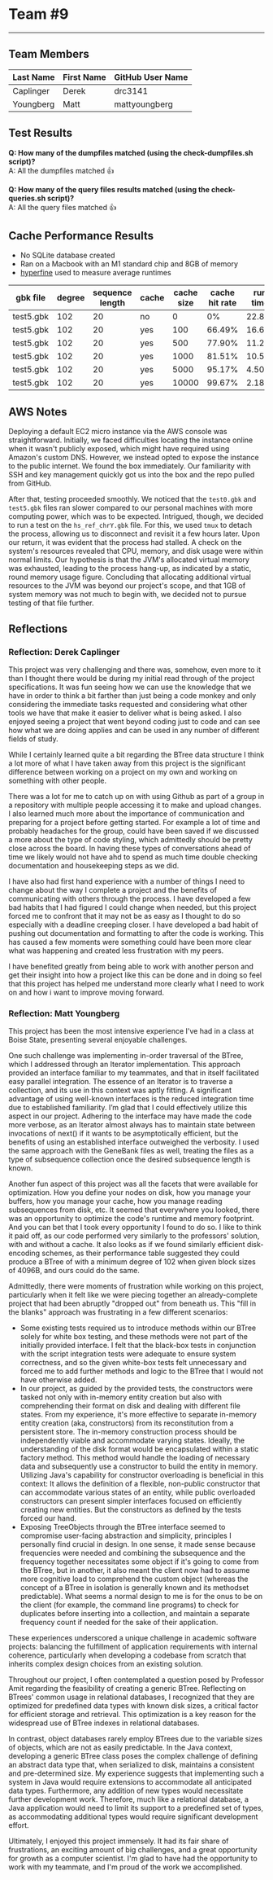 # Team #9
***

## Team Members

Last Name       | First Name      | GitHub User Name
--------------- | --------------- | --------------------
Caplinger       | Derek           | drc3141
Youngberg       | Matt            | mattyoungberg

## Test Results
**Q: How many of the dumpfiles matched (using the check-dumpfiles.sh script)?**  
A: All the dumpfiles matched 👍

**Q: How many of the query files results matched (using the check-queries.sh script)?**  
A: All the query files matched 👍

## Cache Performance Results
- No SQLite database created
- Ran on a Macbook with an M1 standard chip and 8GB of memory
- [hyperfine](https://github.com/sharkdp/hyperfine) used to measure average runtimes

| gbk file | degree | sequence length | cache | cache size | cache hit rate | run time |
| -------- | ------ | --------------- | ----- | ---------- | -------------- | -------- |
| test5.gbk|  102   |     20          |  no   |    0       |      0%        |  22.82s  |
| test5.gbk|  102   |     20          |  yes  |    100     |      66.49%    |  16.65s  |
| test5.gbk|  102   |     20          |  yes  |    500     |      77.90%    |  11.21s  |
| test5.gbk|  102   |     20          |  yes  |    1000    |      81.51%    |  10.54s  |
| test5.gbk|  102   |     20          |  yes  |    5000    |      95.17%    |   4.50s  |
| test5.gbk|  102   |     20          |  yes  |    10000   |      99.67%    |   2.18s  |



## AWS Notes

Deploying a default EC2 micro instance via the AWS console was straightforward. Initially, we faced difficulties
locating the instance online when it wasn't publicly exposed, which might have required using Amazon's custom DNS.
However, we instead opted to expose the instance to the public internet. We found the box immediately. Our familiarity
with SSH and key management quickly got us into the box and the repo pulled from GitHub.

After that, testing proceeded smoothly. We noticed that the `test0.gbk` and `test5.gbk` files ran slower compared to our
personal machines with more computing power, which was to be expected. Intrigued, though, we decided to run a test on
the `hs_ref_chrY.gbk` file. For this, we used `tmux` to detach the process, allowing us to disconnect and revisit it a
few hours later. Upon our return, it was evident that the process had stalled. A check on the system's resources
revealed that CPU, memory, and disk usage were within normal limits. Our hypothesis is that the JVM's allocated virtual
memory was exhausted, leading to the process hang-up, as indicated by a static, round memory usage figure. Concluding
that allocating additional virtual resources to the JVM was beyond our project's scope, and that 1GB of system memory
was not much to begin with, we decided not to pursue testing of that file further.

## Reflections

### Reflection: Derek Caplinger

This project was very challenging and there was, somehow, even more to it than I thought there would be during my initial read through of the project specifications. It was fun seeing how we can use the knowledge that we have in order to think a bit farther than just being a code monkey and only considering the immediate tasks requested and considering what other tools we have that make it easier to deliver what is being asked. I also enjoyed seeing a project that went beyond coding just to code and can see how what we are doing applies and can be used in any number of different fields of study.  

While I certainly learned quite a bit regarding the BTree data structure I think a lot more of what I have taken away from this project is the significant difference between working on a project on my own and working on something with other people. 

There was a lot for me to catch up on with using Github as part of a group in a repository with multiple people accessing it to make and upload changes. I also learned much more about the importance of communication and preparing for a project before getting started. For example a lot of time and probably headaches for the group, could have been saved if we discussed a more about the type of code styling, which admittedly should be pretty close across the board. In having these types of conversations ahead of time we likely would not have ahd to spend as much time double checking documentation and housekeeping steps as we did. 

I have also had first hand experience with a number of things I need to change about the way I complete a project and the benefits of communicating with others through the process. I have developed a few bad habits that I had figured I could change when needed, but this project forced me to confront that it may not be as easy as I thought to do so especially with a deadline creeping closer. I have developed a bad habit of pushing out documentation and formatting to after the code is working. This has caused a few moments were something could have been more clear what was happening and created less frustration with my peers. 

I have benefited greatly from being able to work with another person and get their insight into how a project like this can be done and in doing so feel that this project has helped me understand more clearly what I need to work on and how i want to improve moving forward. 
### Reflection: Matt Youngberg

This project has been the most intensive experience I've had in a class at Boise State, presenting several enjoyable
challenges.

One such challenge was implementing in-order traversal of the BTree, which I addressed through an Iterator
implementation. This approach provided an interface familiar to my teammates, and that in itself facilitated easy
parallel integration. The essence of an Iterator is to traverse a collection, and its use in this context was aptly
fitting. A significant advantage of using well-known interfaces is the reduced integration time due to established
familiarity. I’m glad that I could effectively utilize this aspect in our project. Adhering to the interface may have
made the code more verbose, as an Iterator almost always has to maintain state between invocations of next() if it wants
to be asymptotically efficient, but the benefits of using an established interface outweighed the verbosity. I used the
same approach with the GeneBank files as well, treating the files as a type of subsequence collection once the desired
subsequence length is known.

Another fun aspect of this project was all the facets that were available for optimization. How you define your nodes
on disk, how you manage your buffers, how you manage your cache, how you manage reading subsequences from disk, etc. It
seemed that everywhere you looked, there was an opportunity to optimize the code's runtime and memory footprint. And you
can bet that I took every opportunity I found to do so. I like to think it paid off, as our code performed very
similarly to the professors' solution, with and without a cache. It also looks as if we found similarly efficient
disk-encoding schemes, as their performance table suggested they could produce a BTree of with a minimum degree of 102
when given block sizes of 4096B, and ours could do the same.

Admittedly, there were moments of frustration while working on this project, particularly when it felt like we were
piecing together an already-complete project that had been abruptly "dropped out" from beneath us. This "fill in the
blanks" approach was frustrating in a few different scenarios:

- Some existing tests required us to introduce methods within our BTree solely for white box testing, and these methods
were not part of the initially provided interface. I felt that the black-box tests in conjunction with the script
integration tests were adequate to ensure system correctness, and so the given white-box tests felt unnecessary and 
forced me to add further methods and logic to the BTree that I would not have otherwise added.
- In our project, as guided by the provided tests, the constructors were tasked not only with in-memory entity creation
but also with comprehending their format on disk and dealing with different file states. From my experience, it's more
effective to separate in-memory entity creation (aka, constructors) from its reconstitution from a persistent store. The
in-memory construction process should be independently viable and accommodate varying states. Ideally, the understanding
of the disk format would be encapsulated within a static factory method. This method would handle the loading of
necessary data and subsequently use a constructor to build the entity in memory. Utilizing Java's capability for
constructor overloading is beneficial in this context: It allows the definition of a flexible, non-public constructor
that can accommodate various states of an entity, while public overloaded constructors can present simpler interfaces
focused on efficiently creating new entities. But the constructors as defined by the tests forced our hand.
- Exposing TreeObjects through the BTree interface seemed to compromise user-facing abstraction and simplicity,
principles I personally find crucial in design. In one sense, it made sense because frequencies were needed and
combining the subsequence and the frequency together necessitates some object if it's going to come from the BTree, but
in another, it also meant the client now had to assume more cognitive load to comprehend the custom object (whereas the
concept of a BTree in isolation is generally known and its methodset predictable). What seems a normal design to me is
for the onus to be on the client (for example, the command line programs) to check for duplicates before inserting into
a collection, and maintain a separate frequency count if needed for the sake of their application.

These experiences underscored a unique challenge in academic software projects: balancing the fulfillment of application 
requirements with internal coherence, particularly when developing a codebase from scratch that inherits complex design
choices from an existing solution.

Throughout our project, I often contemplated a question posed by Professor Amit regarding the feasibility of creating a
generic BTree. Reflecting on BTrees' common usage in relational databases, I recognized that they are optimized for
predefined data types with known disk sizes, a critical factor for efficient storage and retrieval. This optimization is
a key reason for the widespread use of BTree indexes in relational databases.

In contrast, object databases rarely employ BTrees due to the variable sizes of objects, which are not as easily
predictable. In the Java context, developing a generic BTree class poses the complex challenge of defining an abstract
data type that, when serialized to disk, maintains a consistent and pre-determined size. My experience suggests that
implementing such a system in Java would require extensions to accommodate all anticipated data types. Furthermore, any
addition of new types would necessitate further development work. Therefore, much like a relational database, a Java
application would need to limit its support to a predefined set of types, as accommodating additional types would
require significant development effort.

Ultimately, I enjoyed this project immensely. It had its fair share of frustrations, an exciting amount of big
challenges, and a great opportunity for growth as a computer scientist. I'm glad to have had the opportunity to work
with my teammate, and I'm proud of the work we accomplished.
